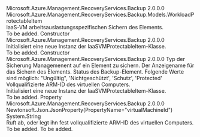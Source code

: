 <Type Name="IaaSVMProtectableItem" FullName="Microsoft.Azure.Management.RecoveryServices.Backup.Models.IaaSVMProtectableItem">
  <TypeSignature Language="C#" Value="public class IaaSVMProtectableItem : Microsoft.Azure.Management.RecoveryServices.Backup.Models.WorkloadProtectableItem" />
  <TypeSignature Language="ILAsm" Value=".class public auto ansi beforefieldinit IaaSVMProtectableItem extends Microsoft.Azure.Management.RecoveryServices.Backup.Models.WorkloadProtectableItem" />
  <TypeSignature Language="DocId" Value="T:Microsoft.Azure.Management.RecoveryServices.Backup.Models.IaaSVMProtectableItem" />
  <TypeSignature Language="VB.NET" Value="Public Class IaaSVMProtectableItem&#xA;Inherits WorkloadProtectableItem" />
  <TypeSignature Language="F#" Value="type IaaSVMProtectableItem = class&#xA;    inherit WorkloadProtectableItem" />
  <AssemblyInfo>
    <AssemblyName>Microsoft.Azure.Management.RecoveryServices.Backup</AssemblyName>
    <AssemblyVersion>2.0.0.0</AssemblyVersion>
  </AssemblyInfo>
  <Base>
    <BaseTypeName>Microsoft.Azure.Management.RecoveryServices.Backup.Models.WorkloadProtectableItem</BaseTypeName>
  </Base>
  <Interfaces />
  <Docs>
    <summary>
            IaaS-VM arbeitsauslastungsspezifischen Sichern des Elements.
            </summary>
    <remarks>To be added.</remarks>
  </Docs>
  <Members>
    <Member MemberName=".ctor">
      <MemberSignature Language="C#" Value="public IaaSVMProtectableItem ();" />
      <MemberSignature Language="ILAsm" Value=".method public hidebysig specialname rtspecialname instance void .ctor() cil managed" />
      <MemberSignature Language="DocId" Value="M:Microsoft.Azure.Management.RecoveryServices.Backup.Models.IaaSVMProtectableItem.#ctor" />
      <MemberSignature Language="VB.NET" Value="Public Sub New ()" />
      <MemberType>Constructor</MemberType>
      <AssemblyInfo>
        <AssemblyName>Microsoft.Azure.Management.RecoveryServices.Backup</AssemblyName>
        <AssemblyVersion>2.0.0.0</AssemblyVersion>
      </AssemblyInfo>
      <Parameters />
      <Docs>
        <summary>
            Initialisiert eine neue Instanz der IaaSVMProtectableItem-Klasse.
            </summary>
        <remarks>To be added.</remarks>
      </Docs>
    </Member>
    <Member MemberName=".ctor">
      <MemberSignature Language="C#" Value="public IaaSVMProtectableItem (string backupManagementType = null, string friendlyName = null, string protectionState = null, string virtualMachineId = null);" />
      <MemberSignature Language="ILAsm" Value=".method public hidebysig specialname rtspecialname instance void .ctor(string backupManagementType, string friendlyName, string protectionState, string virtualMachineId) cil managed" />
      <MemberSignature Language="DocId" Value="M:Microsoft.Azure.Management.RecoveryServices.Backup.Models.IaaSVMProtectableItem.#ctor(System.String,System.String,System.String,System.String)" />
      <MemberSignature Language="VB.NET" Value="Public Sub New (Optional backupManagementType As String = null, Optional friendlyName As String = null, Optional protectionState As String = null, Optional virtualMachineId As String = null)" />
      <MemberSignature Language="F#" Value="new Microsoft.Azure.Management.RecoveryServices.Backup.Models.IaaSVMProtectableItem : string * string * string * string -&gt; Microsoft.Azure.Management.RecoveryServices.Backup.Models.IaaSVMProtectableItem" Usage="new Microsoft.Azure.Management.RecoveryServices.Backup.Models.IaaSVMProtectableItem (backupManagementType, friendlyName, protectionState, virtualMachineId)" />
      <MemberType>Constructor</MemberType>
      <AssemblyInfo>
        <AssemblyName>Microsoft.Azure.Management.RecoveryServices.Backup</AssemblyName>
        <AssemblyVersion>2.0.0.0</AssemblyVersion>
      </AssemblyInfo>
      <Parameters>
        <Parameter Name="backupManagementType" Type="System.String" />
        <Parameter Name="friendlyName" Type="System.String" />
        <Parameter Name="protectionState" Type="System.String" />
        <Parameter Name="virtualMachineId" Type="System.String" />
      </Parameters>
      <Docs>
        <param name="backupManagementType">Typ der Sicherung Managemenent auf ein Element zu sichern.</param>
        <param name="friendlyName">Der Anzeigename für das Sichern des Elements.</param>
        <param name="protectionState">Status des Backup-Element. Folgende Werte sind möglich: "Ungültig", 'Nichtgeschützt', 'Schutz', 'Protected'</param>
        <param name="virtualMachineId">Vollqualifizierte ARM-ID des virtuellen Computers.</param>
        <summary>
            Initialisiert eine neue Instanz der IaaSVMProtectableItem-Klasse.
            </summary>
        <remarks>To be added.</remarks>
      </Docs>
    </Member>
    <Member MemberName="VirtualMachineId">
      <MemberSignature Language="C#" Value="public string VirtualMachineId { get; set; }" />
      <MemberSignature Language="ILAsm" Value=".property instance string VirtualMachineId" />
      <MemberSignature Language="DocId" Value="P:Microsoft.Azure.Management.RecoveryServices.Backup.Models.IaaSVMProtectableItem.VirtualMachineId" />
      <MemberSignature Language="VB.NET" Value="Public Property VirtualMachineId As String" />
      <MemberSignature Language="F#" Value="member this.VirtualMachineId : string with get, set" Usage="Microsoft.Azure.Management.RecoveryServices.Backup.Models.IaaSVMProtectableItem.VirtualMachineId" />
      <MemberType>Property</MemberType>
      <AssemblyInfo>
        <AssemblyName>Microsoft.Azure.Management.RecoveryServices.Backup</AssemblyName>
        <AssemblyVersion>2.0.0.0</AssemblyVersion>
      </AssemblyInfo>
      <Attributes>
        <Attribute>
          <AttributeName>Newtonsoft.Json.JsonProperty(PropertyName="virtualMachineId")</AttributeName>
        </Attribute>
      </Attributes>
      <ReturnValue>
        <ReturnType>System.String</ReturnType>
      </ReturnValue>
      <Docs>
        <summary>
            Ruft ab, oder legt ihn fest vollqualifizierte ARM-ID des virtuellen Computers.
            </summary>
        <value>To be added.</value>
        <remarks>To be added.</remarks>
      </Docs>
    </Member>
  </Members>
</Type>